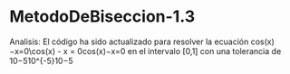 # MetodoDeBiseccion-1.3
Analisis:
El código ha sido actualizado para resolver la ecuación cos⁡(x)−x=0\cos(x) - x = 0cos(x)−x=0 en el intervalo [0,1] con una tolerancia de 10−510^{-5}10−5
